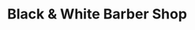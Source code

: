 ---
title: "Black & White Barber Shop"
url: /toronto/black-and-white-barber-shop/
shop: hairdresser
---